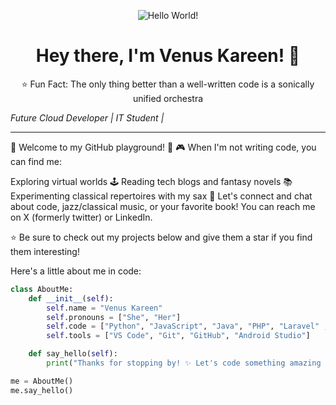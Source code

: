 <p align="center">
  <img src="https://github.com/VenusKareen/VenusKareen/blob/main/assets/hello.gif" alt="Hello World!">
</p>

<h1 align="center">Hey there, I'm Venus Kareen! 🚀</h1>

<p align="center">
  ⭐️ Fun Fact: The only thing better than a well-written code is a sonically unified orchestra</p>
  <em>Future Cloud Developer | IT Student | </em>
</p>

---

🌟 Welcome to my GitHub playground! 🌟
🎮 When I'm not writing code, you can find me:

Exploring virtual worlds 🕹️
Reading tech blogs and fantasy novels 📚
Experimenting classical repertoires with my sax
💬 Let's connect and chat about code, jazz/classical music, or your favorite book! You can reach me on X (formerly twitter) or LinkedIn.

⭐ Be sure to check out my projects below and give them a star if you find them interesting!



Here's a little about me in code:

```python
class AboutMe:
    def __init__(self):
        self.name = "Venus Kareen"
        self.pronouns = ["She", "Her"]
        self.code = ["Python", "JavaScript", "Java", "PHP", "Laravel" , "HTML/CSS"]
        self.tools = ["VS Code", "Git", "GitHub", "Android Studio"]

    def say_hello(self):
        print("Thanks for stopping by! ✨ Let's code something amazing together! 🚀")

me = AboutMe()
me.say_hello()


